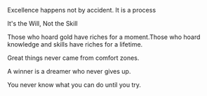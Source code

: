 Excellence happens not by accident. It is a process

It's the Will, Not the Skill

Those who hoard gold have riches for a moment.Those who hoard knowledge and skills have riches for a lifetime.

Great things never came from comfort zones.

A winner is a dreamer who never gives up.

You never know what you can do until you try.
